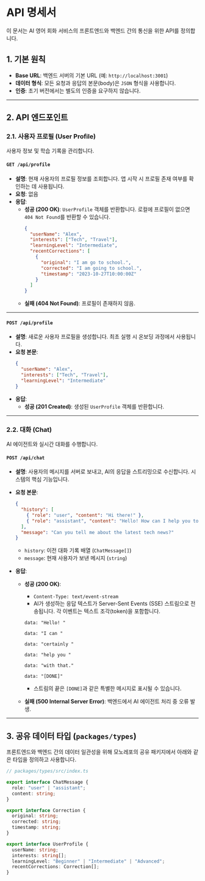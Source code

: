 # API 명세서

이 문서는 AI 영어 회화 서비스의 프론트엔드와 백엔드 간의 통신을 위한 API를 정의합니다.

## 1. 기본 원칙

- **Base URL**: 백엔드 서버의 기본 URL (예: `http://localhost:3001`)
- **데이터 형식**: 모든 요청과 응답의 본문(body)은 `JSON` 형식을 사용합니다.
- **인증**: 초기 버전에서는 별도의 인증을 요구하지 않습니다.

---

## 2. API 엔드포인트

### 2.1. 사용자 프로필 (User Profile)

사용자 정보 및 학습 기록을 관리합니다.

#### **`GET /api/profile`**

- **설명**: 현재 사용자의 프로필 정보를 조회합니다. 앱 시작 시 프로필 존재 여부를 확인하는 데 사용됩니다.
- **요청**: 없음
- **응답**:
  - **성공 (200 OK)**: `UserProfile` 객체를 반환합니다. 로컬에 프로필이 없으면 `404 Not Found`를 반환할 수 있습니다.
    ```json
    {
      "userName": "Alex",
      "interests": ["Tech", "Travel"],
      "learningLevel": "Intermediate",
      "recentCorrections": [
        {
          "original": "I am go to school.",
          "corrected": "I am going to school.",
          "timestamp": "2023-10-27T10:00:00Z"
        }
      ]
    }
    ```
  - **실패 (404 Not Found)**: 프로필이 존재하지 않음.

---

#### **`POST /api/profile`**

- **설명**: 새로운 사용자 프로필을 생성합니다. 최초 실행 시 온보딩 과정에서 사용됩니다.
- **요청 본문**:
  ```json
  {
    "userName": "Alex",
    "interests": ["Tech", "Travel"],
    "learningLevel": "Intermediate"
  }
  ```
- **응답**:
  - **성공 (201 Created)**: 생성된 `UserProfile` 객체를 반환합니다.

---

### 2.2. 대화 (Chat)

AI 에이전트와 실시간 대화를 수행합니다.

#### **`POST /api/chat`**

- **설명**: 사용자의 메시지를 서버로 보내고, AI의 응답을 스트리밍으로 수신합니다. 시스템의 핵심 기능입니다.
- **요청 본문**:
  ```json
  {
    "history": [
      { "role": "user", "content": "Hi there!" },
      { "role": "assistant", "content": "Hello! How can I help you today?" }
    ],
    "message": "Can you tell me about the latest tech news?"
  }
  ```
  - `history`: 이전 대화 기록 배열 (`ChatMessage[]`)
  - `message`: 현재 사용자가 보낸 메시지 (`string`)
- **응답**:

  - **성공 (200 OK)**:

    - `Content-Type: text/event-stream`
    - AI가 생성하는 응답 텍스트가 Server-Sent Events (SSE) 스트림으로 전송됩니다. 각 이벤트는 텍스트 조각(token)을 포함합니다.

    ```
    data: "Hello! "

    data: "I can "

    data: "certainly "

    data: "help you "

    data: "with that."

    data: "[DONE]"
    ```

    - 스트림의 끝은 `[DONE]`과 같은 특별한 메시지로 표시될 수 있습니다.

  - **실패 (500 Internal Server Error)**: 백엔드에서 AI 에이전트 처리 중 오류 발생.

---

## 3. 공유 데이터 타입 (`packages/types`)

프론트엔드와 백엔드 간의 데이터 일관성을 위해 모노레포의 공유 패키지에서 아래와 같은 타입을 정의하고 사용합니다.

```typescript
// packages/types/src/index.ts

export interface ChatMessage {
  role: "user" | "assistant";
  content: string;
}

export interface Correction {
  original: string;
  corrected: string;
  timestamp: string;
}

export interface UserProfile {
  userName: string;
  interests: string[];
  learningLevel: "Beginner" | "Intermediate" | "Advanced";
  recentCorrections: Correction[];
}
```
